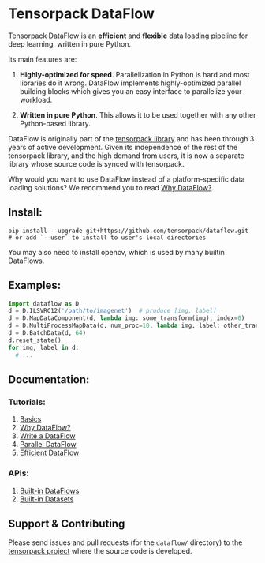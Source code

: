 # Tensorpack DataFlow

Tensorpack DataFlow is an **efficient** and **flexible** data
loading pipeline for deep learning, written in pure Python.

Its main features are:

1. **Highly-optimized for speed**.
	 Parallelization in Python is hard and most libraries do it wrong.
	 DataFlow implements highly-optimized
	 parallel building blocks which gives you an easy interface to parallelize your workload.

2. **Written in pure Python**.
	 This allows it to be used together with any other Python-based library.

DataFlow is originally part of the [tensorpack library](https://github.com/tensorpack/tensorpack/)
and has been through 3 years of active development.
Given its independence of the rest of the tensorpack library, and
the high demand from users, it is now a separate library whose source code is synced with tensorpack.

Why would you want to use DataFlow instead of a platform-specific data loading solutions?
We recommend you to read
[Why DataFlow?](https://tensorpack.readthedocs.io/tutorial/philosophy/dataflow.html).

## Install:
```
pip install --upgrade git+https://github.com/tensorpack/dataflow.git
# or add `--user` to install to user's local directories
```
You may also need to install opencv, which is used by many builtin DataFlows.

## Examples:
```python
import dataflow as D
d = D.ILSVRC12('/path/to/imagenet')  # produce [img, label]
d = D.MapDataComponent(d, lambda img: some_transform(img), index=0)
d = D.MultiProcessMapData(d, num_proc=10, lambda img, label: other_transform(img, label))
d = D.BatchData(d, 64)
d.reset_state()
for img, label in d:
  # ...
```

## Documentation:
### Tutorials:
1. [Basics](https://tensorpack.readthedocs.io/tutorial/dataflow.html)
1. [Why DataFlow?](https://tensorpack.readthedocs.io/tutorial/philosophy/dataflow.html)
1. [Write a DataFlow](https://tensorpack.readthedocs.io/tutorial/extend/dataflow.html)
1. [Parallel DataFlow](https://tensorpack.readthedocs.io/tutorial/parallel-dataflow.html)
1. [Efficient DataFlow](https://tensorpack.readthedocs.io/tutorial/efficient-dataflow.html)

### APIs:
1. [Built-in DataFlows](https://tensorpack.readthedocs.io/modules/dataflow.html)
1. [Built-in Datasets](https://tensorpack.readthedocs.io/modules/dataflow.dataset.html)

## Support & Contributing

Please send issues and pull requests (for the `dataflow/` directory) to the
[tensorpack project](https://github.com/tensorpack/tensorpack/) where the source code is developed.
